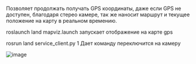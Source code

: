 Позволяет продолжать получать GPS координаты, даже если GPS не доступен, благодаря стерео камере, так же наносит маршрут и текущее положение на карту в реальном времению.

roslaunch land mapviz.launch
запускает отображение на карте gps

rosrun land service_client.py 1
Дает команду переключится на камеру


![image](https://user-images.githubusercontent.com/44272219/151515958-311ba538-a49e-4e40-9afa-6228d6daa04f.png)

